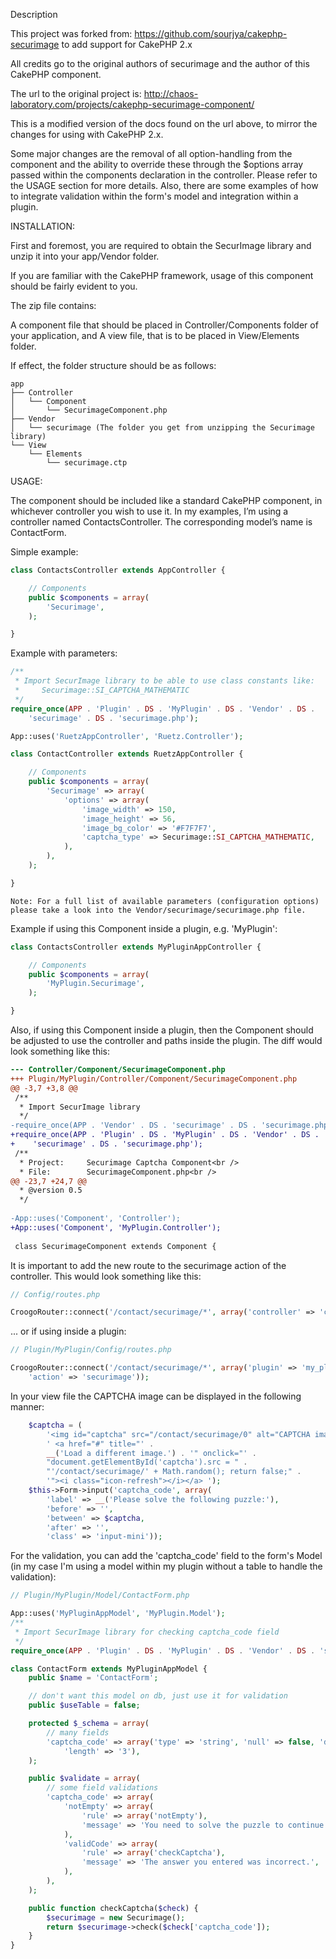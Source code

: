 Description

This project was forked from:
https://github.com/sourjya/cakephp-securimage
to add support for CakePHP 2.x

All credits go to the original authors of securimage and the author of this
CakePHP component.

The url to the original project is:
http://chaos-laboratory.com/projects/cakephp-securimage-component/

This is a modified version of the docs found on the url above, to
mirror the changes for using with CakePHP 2.x.

Some major changes are the removal of all option-handling from the component
and the ability to override these through the $options array passed within the
components declaration in the controller. Please refer to the USAGE section for
more details. Also, there are some examples of how to integrate validation within
the form's model and integration within a plugin.


INSTALLATION:

First and foremost, you are required to obtain the SecurImage library and unzip
it into your app/Vendor folder.

If you are familiar with the CakePHP framework, usage of this component should
be fairly evident to you.

The zip file contains:

A component file that should be placed in Controller/Components folder of your
application, and A view file, that is to be placed in View/Elements folder.

If effect, the folder structure should be as follows:

```
app
├── Controller
│   └── Component
│       └── SecurimageComponent.php
├── Vendor
│   └── securimage (The folder you get from unzipping the Securimage library)
└── View
    └── Elements
        └── securimage.ctp
```

USAGE:

The component should be included like a standard CakePHP component, in
whichever controller you wish to use it. In my examples, I’m using a controller
named ContactsController. The corresponding model’s name is ContactForm.

Simple example:

```php
class ContactsController extends AppController {

    // Components
    public $components = array(
        'Securimage',
    );

}
```

Example with parameters:

```php
/**
 * Import SecurImage library to be able to use class constants like:
 *     Securimage::SI_CAPTCHA_MATHEMATIC
 */
require_once(APP . 'Plugin' . DS . 'MyPlugin' . DS . 'Vendor' . DS . 
    'securimage' . DS . 'securimage.php');

App::uses('RuetzAppController', 'Ruetz.Controller');

class ContactController extends RuetzAppController {

    // Components
    public $components = array(
        'Securimage' => array(
            'options' => array(
                'image_width' => 150,
                'image_height' => 56,
                'image_bg_color' => '#F7F7F7',
                'captcha_type' => Securimage::SI_CAPTCHA_MATHEMATIC,
            ),
        ),
    );

}
```

    Note: For a full list of available parameters (configuration options)
    please take a look into the Vendor/securimage/securimage.php file.
    



Example if using this Component inside a plugin, e.g. 'MyPlugin':

```php
class ContactsController extends MyPluginAppController {

    // Components
    public $components = array(
        'MyPlugin.Securimage',
    );

}
```

Also, if using this Component inside a plugin, then the Component should be
adjusted to use the controller and paths inside the plugin. The diff would look
something like this:

```diff
--- Controller/Component/SecurimageComponent.php
+++ Plugin/MyPlugin/Controller/Component/SecurimageComponent.php
@@ -3,7 +3,8 @@
 /**
  * Import SecurImage library
  */
-require_once(APP . 'Vendor' . DS . 'securimage' . DS . 'securimage.php');
+require_once(APP . 'Plugin' . DS . 'MyPlugin' . DS . 'Vendor' . DS .
+    'securimage' . DS . 'securimage.php');
 /**
  * Project:     Securimage Captcha Component<br />
  * File:        SecurimageComponent.php<br />
@@ -23,7 +24,7 @@
  * @version 0.5
  */
 
-App::uses('Component', 'Controller');
+App::uses('Component', 'MyPlugin.Controller');
 
 class SecurimageComponent extends Component {
```

It is important to add the new route to the securimage action of the
controller. This would look something like this:

```php
// Config/routes.php

CroogoRouter::connect('/contact/securimage/*', array('controller' => 'contact', 'action' => 'securimage'));

```
... or if using inside a plugin:

```php
// Plugin/MyPlugin/Config/routes.php

CroogoRouter::connect('/contact/securimage/*', array('plugin' => 'my_plugin', 'controller' => 'contact', 
    'action' => 'securimage'));

```

In your view file the CAPTCHA image can be displayed in the following manner:

```php
    $captcha = (
        '<img id="captcha" src="/contact/securimage/0" alt="CAPTCHA image" />' . 
        ' <a href="#" title="' . 
        __('Load a different image.') . '" onclick="' .
        "document.getElementById('captcha').src = " .
        "'/contact/securimage/' + Math.random(); return false;" .
        '"><i class="icon-refresh"></i></a> ');
    $this->Form->input('captcha_code', array(
        'label' => __('Please solve the following puzzle:'),
        'before' => '',
        'between' => $captcha,
        'after' => '',
        'class' => 'input-mini'));

```

For the validation, you can add the 'captcha_code' field to the form's Model (in my
case I'm using a model within my plugin without a table to handle the validation):

```php
// Plugin/MyPlugin/Model/ContactForm.php

App::uses('MyPluginAppModel', 'MyPlugin.Model');
/**
 * Import SecurImage library for checking captcha_code field
 */
require_once(APP . 'Plugin' . DS . 'MyPlugin' . DS . 'Vendor' . DS . 'securimage' . DS . 'securimage.php');

class ContactForm extends MyPluginAppModel {
    public $name = 'ContactForm';

    // don't want this model on db, just use it for validation
    public $useTable = false;

    protected $_schema = array(
        // many fields
        'captcha_code' => array('type' => 'string', 'null' => false, 'default' => '',
            'length' => '3'),
    );

    public $validate = array(
        // some field validations
        'captcha_code' => array(
            'notEmpty' => array(
                'rule' => array('notEmpty'),
                'message' => 'You need to solve the puzzle to continue.',
            ),
            'validCode' => array(
                'rule' => array('checkCaptcha'),
                'message' => 'The answer you entered was incorrect.',
            ),
        ),
    );

    public function checkCaptcha($check) {
        $securimage = new Securimage();
        return $securimage->check($check['captcha_code']);
    }
}
```
